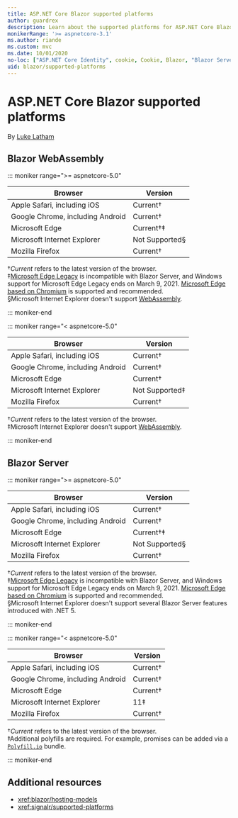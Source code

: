 ```yaml
---
title: ASP.NET Core Blazor supported platforms
author: guardrex
description: Learn about the supported platforms for ASP.NET Core Blazor.
monikerRange: '>= aspnetcore-3.1'
ms.author: riande
ms.custom: mvc
ms.date: 10/01/2020
no-loc: ["ASP.NET Core Identity", cookie, Cookie, Blazor, "Blazor Server", "Blazor WebAssembly", "Identity", "Let's Encrypt", Razor, SignalR]
uid: blazor/supported-platforms
---
```

# ASP.NET Core Blazor supported platforms

By [Luke Latham](https://github.com/guardrex)

## Blazor WebAssembly

::: moniker range=">= aspnetcore-5.0"

| Browser                          | Version                 |
| -------------------------------- | ----------------------- |
| Apple Safari, including iOS      | Current&dagger;         |
| Google Chrome, including Android | Current&dagger;         |
| Microsoft Edge                   | Current&dagger;&Dagger; |
| Microsoft Internet Explorer      | Not Supported&sect;     |
| Mozilla Firefox                  | Current&dagger;         |  

&dagger;*Current* refers to the latest version of the browser.  
&Dagger;[Microsoft Edge Legacy](https://support.microsoft.com/help/4533505/what-is-microsoft-edge-legacy) is incompatible with Blazor Server, and Windows support for Microsoft Edge Legacy ends on March 9, 2021. [Microsoft Edge based on Chromium](https://www.microsoft.com/edge) is supported and recommended.  
&sect;Microsoft Internet Explorer doesn't support [WebAssembly](https://webassembly.org).

::: moniker-end

::: moniker range="< aspnetcore-5.0"

| Browser                          | Version               |
| -------------------------------- | --------------------- |
| Apple Safari, including iOS      | Current&dagger;       |
| Google Chrome, including Android | Current&dagger;       |
| Microsoft Edge                   | Current&dagger;       |
| Microsoft Internet Explorer      | Not Supported&Dagger; |
| Mozilla Firefox                  | Current&dagger;       |  

&dagger;*Current* refers to the latest version of the browser.  
&Dagger;Microsoft Internet Explorer doesn't support [WebAssembly](https://webassembly.org).

::: moniker-end

## Blazor Server

::: moniker range=">= aspnetcore-5.0"

| Browser                          | Version                 |
| -------------------------------- | ----------------------- |
| Apple Safari, including iOS      | Current&dagger;         |
| Google Chrome, including Android | Current&dagger;         |
| Microsoft Edge                   | Current&dagger;&Dagger; |
| Microsoft Internet Explorer      | Not Supported&sect;     |
| Mozilla Firefox                  | Current&dagger;         |

&dagger;*Current* refers to the latest version of the browser.  
&Dagger;[Microsoft Edge Legacy](https://support.microsoft.com/help/4533505/what-is-microsoft-edge-legacy) is incompatible with Blazor Server, and Windows support for Microsoft Edge Legacy ends on March 9, 2021. [Microsoft Edge based on Chromium](https://www.microsoft.com/edge) is supported and recommended.  
&sect;Microsoft Internet Explorer doesn't support several Blazor Server features introduced with .NET 5.

::: moniker-end

::: moniker range="< aspnetcore-5.0"

| Browser                          | Version         |
| -------------------------------- | --------------- |
| Apple Safari, including iOS      | Current&dagger; |
| Google Chrome, including Android | Current&dagger; |
| Microsoft Edge                   | Current&dagger; |
| Microsoft Internet Explorer      | 11&Dagger;      |
| Mozilla Firefox                  | Current&dagger; |

&dagger;*Current* refers to the latest version of the browser.  
&Dagger;Additional polyfills are required. For example, promises can be added via a [`Polyfill.io`](https://polyfill.io/v3/) bundle.

::: moniker-end

## Additional resources

* <xref:blazor/hosting-models>
* <xref:signalr/supported-platforms>
